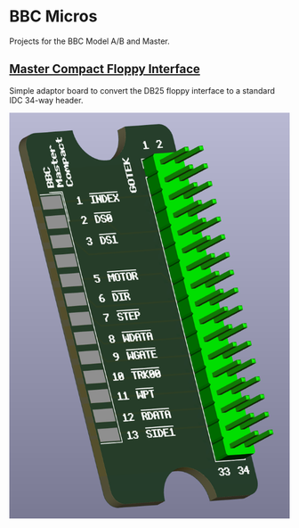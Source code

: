 # BBC Micros
 Projects for the BBC Model A/B and Master.

## [Master Compact Floppy Interface](/Master_Compact_FDC_Interface)
Simple adaptor board to convert the DB25 floppy interface to a standard IDC 34-way header.
<br>

![3D render of board](/Master_Compact_FDC_Interface/BBC_Master_Compact_Gotek_3D.png)



